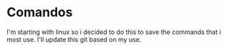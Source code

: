 # Comandos
I'm starting with linux so i decided to do this to save the commands that i most use.
I'll update this git based on my use. 
